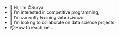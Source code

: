 - 👋 Hi, I’m @Surya
- 👀 I’m interested in competitive programming,
- 🌱 I’m currently learning data science
- 💞️ I’m looking to collaborate on data science projects
- 📫 How to reach me ...

<!---
Surya7856/Surya7856 is a ✨ special ✨ repository because its `README.md` (this file) appears on your GitHub profile.
You can click the Preview link to take a look at your changes.
--->
